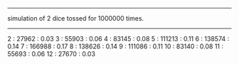 ***
simulation of 2 dice tossed for 1000000 times.
***

 2 :    27962 : 0.03
 3 :    55903 : 0.06
 4 :    83145 : 0.08
 5 :   111213 : 0.11
 6 :   138574 : 0.14
 7 :   166988 : 0.17
 8 :   138626 : 0.14
 9 :   111086 : 0.11
10 :    83140 : 0.08
11 :    55693 : 0.06
12 :    27670 : 0.03 
